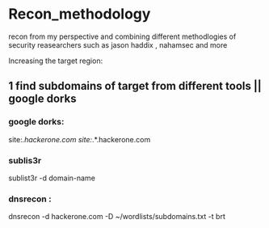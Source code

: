 # Recon_methodology 
recon from my perspective and  combining different methodlogies of security reasearchers such as jason haddix , nahamsec and more


Increasing the target region:

## 1 find subdomains of target from different tools || google dorks  

### google dorks:

site:*.hackerone.com
site:*.*.hackerone.com

### sublis3r
sublist3r -d domain-name

### dnsrecon :

dnsrecon -d hackerone.com -D ~/wordlists/subdomains.txt -t brt
